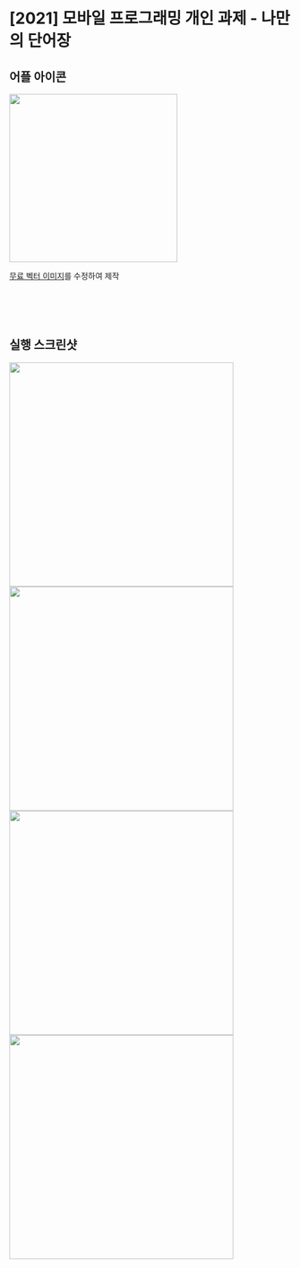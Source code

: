 # [2021] 모바일 프로그래밍 개인 과제 - 나만의 단어장
## 어플 아이콘
<img src="https://user-images.githubusercontent.com/39405316/119695447-2413b380-be89-11eb-8a02-ee2eca9ed9ba.png" width="300" height="300">

[무료 벡터 이미지](https://www.flaticon.com)를 수정하여 제작
<br/>
<br/>
<br/>
<br/>
<br/>
## 실행 스크린샷
<img align="left" src="https://user-images.githubusercontent.com/39405316/119695290-fcbce680-be88-11eb-8465-97703206893f.png" width="400" />
  <img align="left" src="https://user-images.githubusercontent.com/39405316/119695327-03e3f480-be89-11eb-8c08-9429c6f29cc6.png" width="400" />
  <img align="left" src="https://user-images.githubusercontent.com/39405316/119695341-08a8a880-be89-11eb-9671-303349db47a2.png" width="400" />
  <img align="left" src="https://user-images.githubusercontent.com/39405316/119695350-09d9d580-be89-11eb-84db-b265fde898a5.png" width="400" />
</p>


